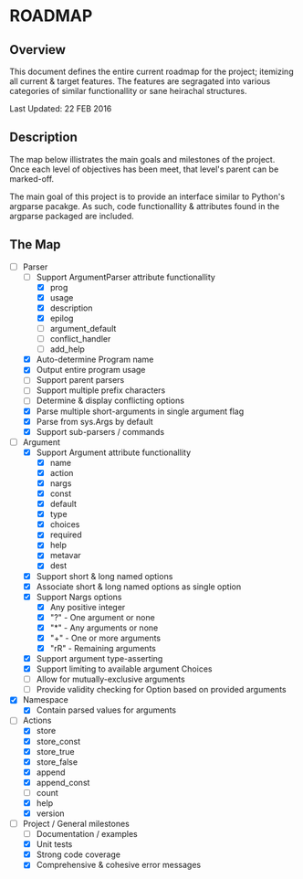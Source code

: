 # ROADMAP
## Overview
This document defines the entire current roadmap for the project; itemizing
all current & target features. The features are segragated into various
categories of similar functionallity or sane heirachal structures.

Last Updated: 22 FEB 2016

## Description
The map below illistrates the main goals and milestones of the project. Once 
each level of objectives has been meet, that level's parent can be marked-off.

The main goal of this project is to provide an interface similar to Python's
argparse pacakge. As such, code functionallity & attributes found in the
argparse packaged are included.

## The Map
- [ ] Parser
    - [ ] Support ArgumentParser attribute functionallity
        - [x] prog
        - [x] usage
        - [x] description
        - [x] epilog
        - [ ] argument_default
        - [ ] conflict_handler
        - [ ] add_help
    - [x] Auto-determine Program name
    - [x] Output entire program usage
    - [ ] Support parent parsers
    - [ ] Support multiple prefix characters
    - [ ] Determine & display conflicting options
    - [x] Parse multiple short-arguments in single argument flag
    - [x] Parse from sys.Args by default
    - [x] Support sub-parsers / commands
- [ ] Argument
    - [x] Support Argument attribute functionallity
        - [x] name
        - [x] action
        - [x] nargs
        - [x] const
        - [x] default
        - [x] type
        - [x] choices
        - [x] required
        - [x] help
        - [x] metavar
        - [x] dest
    - [x] Support short & long named options
    - [x] Associate short & long named options as single option
    - [x] Support Nargs options
        - [x] Any positive integer
        - [x] "?" - One argument or none
        - [x] "*" - Any arguments or none
        - [x] "+" - One or more arguments
        - [x] "rR" - Remaining arguments
    - [x] Support argument type-asserting
    - [x] Support limiting to available argument Choices
    - [ ] Allow for mutually-exclusive arguments
    - [ ] Provide validity checking for Option based on provided arguments
- [x] Namespace
    - [x] Contain parsed values for arguments
- [ ] Actions
    - [x] store
    - [x] store_const
    - [x] store_true
    - [x] store_false
    - [x] append
    - [x] append_const
    - [ ] count
    - [x] help
    - [x] version
- [ ] Project / General milestones
    - [ ] Documentation / examples
    - [x] Unit tests
    - [X] Strong code coverage
    - [X] Comprehensive & cohesive error messages

